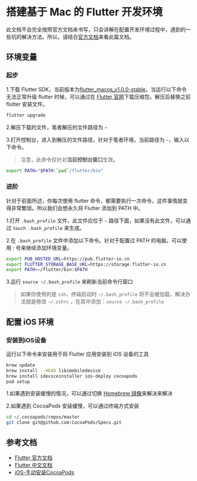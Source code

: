 # 搭建基于 Mac 的 Flutter 开发环境

此文档不会完全按照官方文档来书写，只会讲解在配置开发环境过程中，遇到的一些坑的解决方法。所以，请结合[官方文档](https://flutter.io/docs/get-started/install/macos)来看此篇文档。

## 环境变量

### 起步

1.下载 Flutter SDK，当前版本为[flutter_macos_v1.0.0-stable](https://storage.googleapis.com/flutter_infra/releases/stable/macos/flutter_macos_v1.0.0-stable.zip)。当运行以下命令无法正常升级 flutter 时候，可以通过在 [Flutter 官网](https://flutter.dev/)下载压缩包，解压后替换之前 flutter 安装文件。

```bash
flutter upgrade
```

2.解压下载的文件，笔者解压的文件路径为 `~`

3.打开控制台，进入到解压的文件路径，针对于笔者环境，当前路径为 `~`，输入以下命令。

> 注意，此命令仅针对**当前控制台窗口**生效。

```bash
export PATH="$PATH:`pwd`/flutter/bin"
```

### 进阶

针对于前面所述，你每次使用 flutter 命令，都需要执行一次命令，这件事情就变得非常繁琐。所以我们会想永久将 Flutter 添加到 PATH 中。

1.打开 `.bash_profile` 文件，此文件应位于 `~` 路径下面，如果没有此文件，可以通过 `touch .bash_profile` 来生成。

2.在 `.bash_profile` 文件中添加以下命令。针对于配置过 PATH 的电脑，可以使用 : 号来继续添加环境变量。

```bash
export PUB_HOSTED_URL=https://pub.flutter-io.cn
export FLUTTER_STORAGE_BASE_URL=https://storage.flutter-io.cn
export PATH=~/flutter/bin:$PATH
```

3.运行 `source ~/.bash_profile` 来刷新当前命令行窗口

> 如果你使用的是 `zsh`，终端启动时 `~/.bash_profile` 将不会被加载，解决办法就是修改 `~/.zshrc` ，在其中添加：`source ~/.bash_profile`

## 配置 iOS 环境

### 安装到iOS设备

运行以下命令来安装用于将 Flutter 应用安装到 iOS 设备的工具

```bash
brew update
brew install --HEAD libimobiledevice
brew install ideviceinstaller ios-deploy cocoapods
pod setup
```

1.如果遇到安装缓慢的情况，可以通过切换 [Homebrew 镜像](https://mirrors.tuna.tsinghua.edu.cn/help/homebrew/)来解决来解决

2.如果遇到 CocoaPods 安装缓慢，可以通过终端方式安装

```bash
cd ~/.cocoapods/repos/master
git clone git@github.com:CocoaPods/Specs.git
```

## 参考文档

+ [Flutter 官方文档](https://flutter.io/docs/get-started/install/macos)
+ [Flutter 中文文档](https://flutterchina.club/setup-macos/)
+ [iOS-手动安装CocoaPods](https://www.jianshu.com/p/0df3f268bf24)